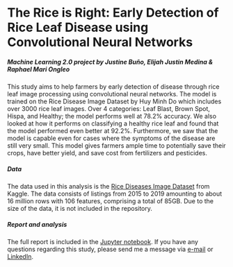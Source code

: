 # The Rice is Right: Early Detection of Rice Leaf Disease using Convolutional Neural Networks
##### Machine Learning 2.0 project by Justine Bu&ntilde;o, Elijah Justin Medina & Raphael Mari Ongleo

This study aims to help farmers by early detection of disease through rice leaf image processing using convolutional neural networks. The model is trained on the Rice Disease Image Dataset by Huy Minh Do which includes over 3000 rice leaf images. Over 4 categories: Leaf Blast, Brown Spot, Hispa, and Healthy; the model performs well at 78.2% accuracy. We also looked at how it performs on classifying a healthy rice leaf and found that the model performed even better at 92.2%. Furthermore, we saw that the model is capable even for cases where the symptoms of the disease are still very small. This model gives farmers ample time to potentially save their crops, have better yield, and save cost from fertilizers and pesticides.

##### Data

The data used in this analysis is the <a href="https://www.kaggle.com/minhhuy2810/rice-diseases-image-dataset/version/1?fbclid=IwAR3QwbQzFpHLe_KCelIbrrMB4kwaBfhzJhrcqLwX7DEOJmLfkI4ZRF2le4U">Rice Diseases Image Dataset</a> from Kaggle. The data consists of listings from 2015 to 2019 amounting to about 16 million rows with 106 features, comprising a total of 85GB. Due to the size of the data, it is not included in the repository.

##### Report and analysis

The full report is included in the <a href="https://github.com/ejmmedina/rice-disease-classification/blob/master/riceimg-clf-ml2.md">Jupyter notebook</a>. If you have any questions regarding this study, please send me a message via <a href="mailto:elijahjustinmedina@gmail.com">e-mail</a> or <a href="https://www.linkedin.com/in/elijah-justin-medina/">LinkedIn</a>.
